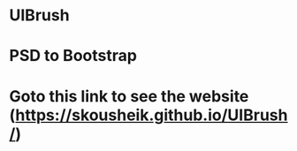 # UIBrush
# PSD to Bootstrap
# Goto this link to see the website (https://skousheik.github.io/UIBrush/)
